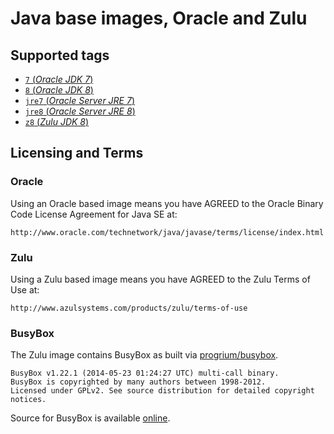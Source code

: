 # Java base images, Oracle and Zulu

## Supported tags

- [`7` (*Oracle JDK 7*)](oracle-jdk-7/Dockerfile)
- [`8` (*Oracle JDK 8*)](oracle-jdk-8/Dockerfile)
- [`jre7` (*Oracle Server JRE 7*)](oracle-sjre-7/Dockerfile)
- [`jre8` (*Oracle Server JRE 8*)](oracle-sjre-8/Dockerfile)
- [`z8` (*Zulu JDK 8*)](zulu-jdk-8)

## Licensing and Terms

### Oracle

Using an Oracle based image means you have AGREED to the Oracle Binary Code License Agreement for Java SE at:

	http://www.oracle.com/technetwork/java/javase/terms/license/index.html

### Zulu

Using a Zulu based image means you have AGREED to the Zulu Terms of Use at:

	http://www.azulsystems.com/products/zulu/terms-of-use

### BusyBox

The Zulu image contains BusyBox as built via [progrium/busybox](https://github.com/progrium/busybox).

	BusyBox v1.22.1 (2014-05-23 01:24:27 UTC) multi-call binary.
	BusyBox is copyrighted by many authors between 1998-2012.
	Licensed under GPLv2. See source distribution for detailed copyright notices.

Source for BusyBox is available [online](http://www.busybox.net/downloads/busybox-1.22.1.tar.bz2).
